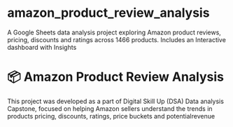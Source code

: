 # amazon_product_review_analysis
A Google Sheets data analysis project exploring Amazon product reviews, pricing, discounts and ratings across 1466 products. Includes an Interactive dashboard with Insights 
# 📦 Amazon Product Review Analysis
This project was developed as a part of Digital Skill Up (DSA) Data analysis Capstone, focused on helping Amazon sellers understand the trends in products pricing, discounts, ratings, price buckets and potentialrevenue

